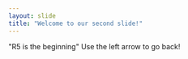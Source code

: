 ```yaml
---
layout: slide
title: "Welcome to our second slide!"
---
```

"R5 is the beginning"
Use the left arrow to go back!
